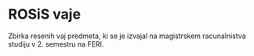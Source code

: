 # ROSiS vaje

Zbirka resenih vaj predmeta, ki se je izvajal na magistrskem racunalnistva studiju v 2. semestru na FERI.